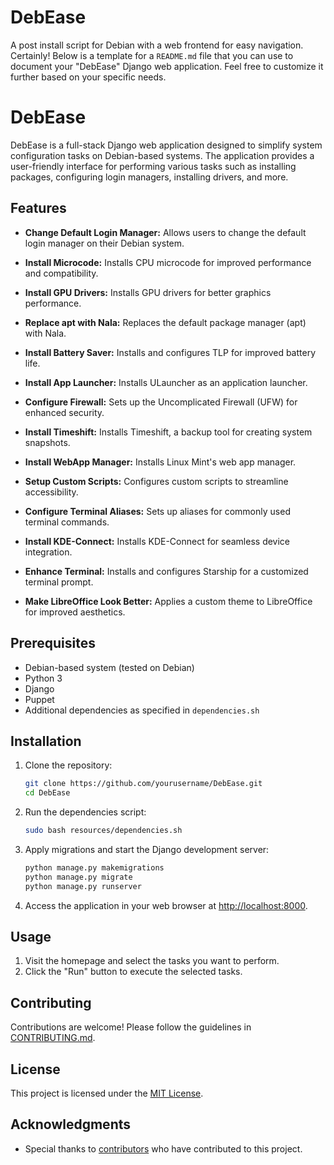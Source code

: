 # DebEase
A post install script for Debian with a web frontend for easy navigation.
Certainly! Below is a template for a `README.md` file that you can use to document your "DebEase" Django web application. Feel free to customize it further based on your specific needs.

# DebEase

DebEase is a full-stack Django web application designed to simplify system configuration tasks on Debian-based systems. The application provides a user-friendly interface for performing various tasks such as installing packages, configuring login managers, installing drivers, and more.

## Features

- **Change Default Login Manager:** Allows users to change the default login manager on their Debian system.

- **Install Microcode:** Installs CPU microcode for improved performance and compatibility.

- **Install GPU Drivers:** Installs GPU drivers for better graphics performance.

- **Replace apt with Nala:** Replaces the default package manager (apt) with Nala.

- **Install Battery Saver:** Installs and configures TLP for improved battery life.

- **Install App Launcher:** Installs ULauncher as an application launcher.

- **Configure Firewall:** Sets up the Uncomplicated Firewall (UFW) for enhanced security.

- **Install Timeshift:** Installs Timeshift, a backup tool for creating system snapshots.

- **Install WebApp Manager:** Installs Linux Mint's web app manager.

- **Setup Custom Scripts:** Configures custom scripts to streamline accessibility.

- **Configure Terminal Aliases:** Sets up aliases for commonly used terminal commands.

- **Install KDE-Connect:** Installs KDE-Connect for seamless device integration.

- **Enhance Terminal:** Installs and configures Starship for a customized terminal prompt.

- **Make LibreOffice Look Better:** Applies a custom theme to LibreOffice for improved aesthetics.

## Prerequisites

- Debian-based system (tested on Debian)
- Python 3
- Django
- Puppet
- Additional dependencies as specified in `dependencies.sh`

## Installation

1. Clone the repository:

   ```bash
   git clone https://github.com/yourusername/DebEase.git
   cd DebEase
   ```

2. Run the dependencies script:

   ```bash
   sudo bash resources/dependencies.sh
   ```

3. Apply migrations and start the Django development server:

   ```bash
   python manage.py makemigrations
   python manage.py migrate
   python manage.py runserver
   ```

4. Access the application in your web browser at [http://localhost:8000](http://localhost:8000).

## Usage

1. Visit the homepage and select the tasks you want to perform.
2. Click the "Run" button to execute the selected tasks.

## Contributing

Contributions are welcome! Please follow the guidelines in [CONTRIBUTING.md](CONTRIBUTING.md).

## License

This project is licensed under the [MIT License](LICENSE).

## Acknowledgments

- Special thanks to [contributors](CONTRIBUTORS.md) who have contributed to this project.

